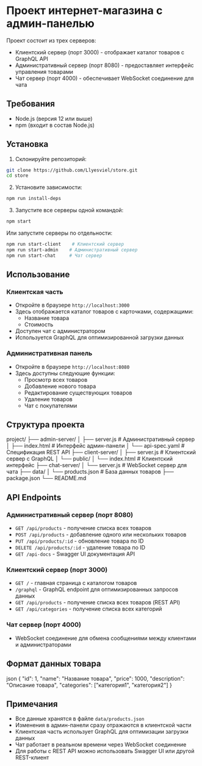 # Проект интернет-магазина с админ-панелью

Проект состоит из трех серверов:
- Клиентский сервер (порт 3000) - отображает каталог товаров с GraphQL API
- Административный сервер (порт 8080) - предоставляет интерфейс управления товарами
- Чат сервер (порт 4000) - обеспечивает WebSocket соединение для чата

## Требования

- Node.js (версия 12 или выше)
- npm (входит в состав Node.js)

## Установка

1. Склонируйте репозиторий:

```bash
git clone https://github.com/Llyesviel/store.git
cd store
```

2. Установите зависимости:

```bash
npm run install-deps
```

3. Запустите все серверы одной командой:

```bash
npm start
```

Или запустите серверы по отдельности:

```bash
npm run start-client    # Клиентский сервер
npm run start-admin    # Административный сервер
npm run start-chat     # Чат сервер
```

## Использование

### Клиентская часть
- Откройте в браузере `http://localhost:3000`
- Здесь отображается каталог товаров с карточками, содержащими:
  - Название товара
  - Стоимость
- Доступен чат с администратором
- Используется GraphQL для оптимизированной загрузки данных

### Административная панель
- Откройте в браузере `http://localhost:8080`
- Здесь доступны следующие функции:
  - Просмотр всех товаров
  - Добавление нового товара
  - Редактирование существующих товаров
  - Удаление товаров
  - Чат с покупателями

## Структура проекта

project/
├── admin-server/
│ ├── server.js # Административный сервер
│ ├── index.html # Интерфейс админ-панели
│ └── api-spec.yaml # Спецификация REST API
├── client-server/
│ ├── server.js # Клиентский сервер с GraphQL
│ └── public/
│ └── index.html # Клиентский интерфейс
├── chat-server/
│ └── server.js # WebSocket сервер для чата
├── data/
│ └── products.json # База данных товаров
├── package.json
└── README.md

## API Endpoints

### Административный сервер (порт 8080)

- `GET /api/products` - получение списка всех товаров
- `POST /api/products` - добавление одного или нескольких товаров
- `PUT /api/products/:id` - обновление товара по ID
- `DELETE /api/products/:id` - удаление товара по ID
- `GET /api-docs` - Swagger UI документация API

### Клиентский сервер (порт 3000)

- `GET /` - главная страница с каталогом товаров
- `/graphql` - GraphQL endpoint для оптимизированных запросов данных
- `GET /api/products` - получение списка всех товаров (REST API)
- `GET /api/categories` - получение списка всех категорий

### Чат сервер (порт 4000)

- WebSocket соединение для обмена сообщениями между клиентами и администраторами

## Формат данных товара

json
{
"id": 1,
"name": "Название товара",
"price": 1000,
"description": "Описание товара",
"categories": ["категория1", "категория2"]
}

## Примечания

- Все данные хранятся в файле `data/products.json`
- Изменения в админ-панели сразу отражаются в клиентской части
- Клиентская часть использует GraphQL для оптимизации загрузки данных
- Чат работает в реальном времени через WebSocket соединение
- Для работы с REST API можно использовать Swagger UI или другой REST-клиент
